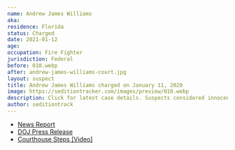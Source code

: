 ```yaml
---
name: Andrew James Williams
aka:
residence: Florida
status: Charged
date: 2021-01-12
age:
occupation: Fire Fighter
jurisdiction: Federal
before: 010.webp
after: andrew-james-williams-court.jpg
layout: suspect
title: Andrew James Williams charged on January 11, 2020
image: https://seditiontracker.com/images/preview/010.webp
description: Click for latest case details. Suspects considered innocent until proven guilty.
author: seditiontrack
---
```


- [News Report](https://people.com/crime/fbi-arrests-florida-firefighter-seen-in-videos-at-capitol-riots/)
- [DOJ Press Release](https://www.justice.gov/usao-dc/pr/seven-charged-federal-court-following-events-united-capitol)
- [Courthouse Steps [Video]](https://twitter.com/EricMockTV/status/1349127558709866502?s=20)

